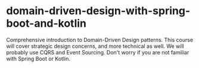 # domain-driven-design-with-spring-boot-and-kotlin
Comprehensive introduction to Domain-Driven Design patterns. This course will cover strategic design concerns, and more technical as well. We will probably use CQRS and Event Sourcing. Don't worry if you are not familiar with Spring Boot or Kotlin.
